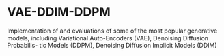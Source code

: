 # VAE-DDIM-DDPM
Implementation of and evaluations of some of the most popular generative models, including Variational Auto-Encoders (VAE), Denoising Diffusion Probabilis- tic Models (DDPM), Denoising Diffusion Implicit Models (DDIM)
